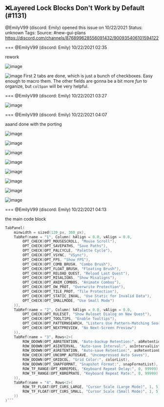 ## ❌Layered Lock Blocks Don't Work by Default (#1131)
@EmilyV99 (discord: Emily) opened this issue on 10/22/2021
Status: unknown
Tags: 
Source: #new-gui-plans https://discord.com/channels/876899628556091432/900935406101594122


=== @EmilyV99 (discord: Emily) 10/22/2021 02:35

rework

![image](https://cdn.discordapp.com/attachments/900935406101594122/900935427219923044/unknown.png?ex=65ea7980&is=65d80480&hm=164f4967226bab4b31eb248feae9f9fee61e97e01a49c03ea457662ba3e7eff6&)

![image](https://cdn.discordapp.com/attachments/900935406101594122/900935499173204028/unknown.png?ex=65ea7991&is=65d80491&hm=01e1669c9264b3215a5a90b398a875ce34a31b95e8ce633e26150455738fd3bc&)
First 2 tabs are done, which is just a bunch of checkboxes. Easy enough to macro them. The other fields are gonna be a bit more *fun* to organize, but `colSpan` will be very helpful.

=== @EmilyV99 (discord: Emily) 10/22/2021 03:27


![image](https://cdn.discordapp.com/attachments/900935406101594122/900948558293925898/unknown.png?ex=65ea85bb&is=65d810bb&hm=0739e12c47af2ef794b2f94ac28f0907994d8a12d1d8b0bbb7541f538fb82319&)

=== @EmilyV99 (discord: Emily) 10/22/2021 04:07

aaand done with the porting

![image](https://cdn.discordapp.com/attachments/900935406101594122/900958585226428440/unknown.png?ex=65ea8f11&is=65d81a11&hm=b860ad890b47c3eadaae8b651b255489624928690c3ec897a155c4543b6b678a&)

![image](https://cdn.discordapp.com/attachments/900935406101594122/900958601550651422/unknown.png?ex=65ea8f15&is=65d81a15&hm=491cc3604bb9e1ce88de75ea3a1d89eb6c948a45ade278a0a00ad1cb54db1415&)

![image](https://cdn.discordapp.com/attachments/900935406101594122/900958618550140978/unknown.png?ex=65ea8f19&is=65d81a19&hm=be567297bdb7fd427dfb90a13c0cf66d5c20d2fd6db71a3e1f580c6793e9ef22&)

![image](https://cdn.discordapp.com/attachments/900935406101594122/900958632882094080/unknown.png?ex=65ea8f1d&is=65d81a1d&hm=7402c4e23f3cd7e46ea34eed9d4eafc2ddd3a1365f3f58ff8995fa608f775da7&)

![image](https://cdn.discordapp.com/attachments/900935406101594122/900958711730823208/unknown.png?ex=65ea8f2f&is=65d81a2f&hm=c8081a9ce1c3692312099a86fa436c95bbb8a5ce2e7f0bac8c5350a888037105&)

![image](https://cdn.discordapp.com/attachments/900935406101594122/900958729485303828/unknown.png?ex=65ea8f34&is=65d81a34&hm=1e4b76a64a9f438e431b63271a52f7079392603daa944475b97a7fb066aabdc5&)

![image](https://cdn.discordapp.com/attachments/900935406101594122/900958745411067924/unknown.png?ex=65ea8f37&is=65d81a37&hm=64ac70caf0a7645aa93bc6968170e9bf9edf3947827f5cfddcc6eef6a23bb6ce&)

![image](https://cdn.discordapp.com/attachments/900935406101594122/900958760418312222/unknown.png?ex=65ea8f3b&is=65d81a3b&hm=7fb5a9ba36272f89cb4033b22de76e717abd6e7792720c654d0531aa6097d8e2&)

=== @EmilyV99 (discord: Emily) 10/22/2021 04:13

the main code block
```cpp
TabPanel(
    minwidth = sized(120_px, 360_px),
    TabRef(name = "1", Column( hAlign = 0.0, vAlign = 0.0,
        OPT_CHECK(OPT_MOUSESCROLL, "Mouse Scroll"),
        OPT_CHECK(OPT_SAVEPATHS, "Save Paths"),
        OPT_CHECK(OPT_PALCYCLE, "Palette Cycle"),
        OPT_CHECK(OPT_VSYNC, "VSync"),
        OPT_CHECK(OPT_FPS, "Show FPS"),
        OPT_CHECK(OPT_COMB_BRUSH, "Combo Brush"),
        OPT_CHECK(OPT_FLOAT_BRUSH, "Floating Brush"),
        OPT_CHECK(OPT_RELOAD_QUEST, "Reload Last Quest"),
        OPT_CHECK(OPT_MISALIGNS, "Show Misaligns"),
        OPT_CHECK(OPT_ANIM_COMBOS, "Animate Combos"),
        OPT_CHECK(OPT_OW_PROT, "Overwrite Protection"),
        OPT_CHECK(OPT_TILE_PROT, "Tile Protection"),
        OPT_CHECK(OPT_STATIC_INVAL, "Use Static for Invalid Data"),
        OPT_CHECK(OPT_SMALLMODE, "Use Small Mode")
    )),
    TabRef(name = "2", Column( hAlign = 0.0, vAlign = 0.0,
        OPT_CHECK(OPT_RULESET, "Show Ruleset Dialog on New Quest"),
        OPT_CHECK(OPT_TOOLTIPS, "Enable Tooltips"),
        OPT_CHECK(OPT_PATTERNSEARCH, "Listers Use Pattern-Matching Search"),
        OPT_CHECK(OPT_NEXTPREVIEW, "No Next-Screen Preview")
    )),
    TabRef(name = "3", Rows<2>(
        ROW_DDOWN(OPT_ABRETENTION, "Auto-backup Retention:", abRetentionList),
        ROW_DDOWN(OPT_ASINTERVAL, "Auto-save Interval:", asIntervalList),
        ROW_DDOWN(OPT_ASRETENTION, "Auto-save Retention:", asRetentionList),
        ROW_CHECK(OPT_UNCOMP_AUTOSAVE, "Uncompressed Auto Saves"),
        ROW_DDOWN(OPT_GRIDCOL, "Grid Color:", colorList),
        ROW_DDOWN(OPT_SNAPFORMAT, "Snapshot Format:", snapFormatList),
        ROW_TF_RANGE(OPT_KBREPDEL, "Keyboard Repeat Delay:", 0, 99999),
        ROW_TF_RANGE(OPT_KBREPRATE, "Keyboard Repeat Rate:", 0, 99999)
    )),
    TabRef(name = "4", Rows<2>(
        ROW_TF_FLOAT(OPT_CURS_LARGE, "Cursor Scale (Large Mode)", 1, 5),
        ROW_TF_FLOAT(OPT_CURS_SMALL, "Cursor Scale (Small Mode)", 1, 5)
    ))
)```
